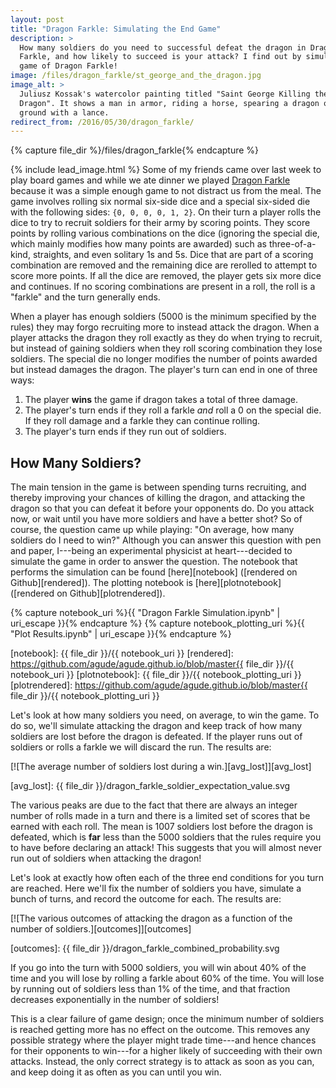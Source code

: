 ```yaml
---
layout: post
title: "Dragon Farkle: Simulating the End Game"
description: >
  How many soldiers do you need to successful defeat the dragon in Dragon
  Farkle, and how likely to succeed is your attack? I find out by simulating a
  game of Dragon Farkle!
image: /files/dragon_farkle/st_george_and_the_dragon.jpg
image_alt: >
  Juliusz Kossak's watercolor painting titled "Saint George Killing the
  Dragon". It shows a man in armor, riding a horse, spearing a dragon on the
  ground with a lance.
redirect_from: /2016/05/30/dragon_farkle/
---
```


{% capture file_dir %}/files/dragon_farkle{% endcapture %}

{% include lead_image.html %} 
Some of my friends came over last week to play board games and while we ate
dinner we played [Dragon Farkle][dragonfarkle] because it was a simple enough
game to not distract us from the meal. The game involves rolling six normal
six-side dice and a special six-sided die with the following sides: `{0, 0, 0,
0, 1, 2}`. On their turn a player rolls the dice to try to recruit soldiers
for their army by scoring points. They score points by rolling various
combinations on the dice (ignoring the special die, which mainly modifies how
many points are awarded) such as three-of-a-kind, straights, and even solitary
1s and 5s. Dice that are part of a scoring combination are removed and the
remaining dice are rerolled to attempt to score more points. If all the dice
are removed, the player gets six more dice and continues. If no scoring
combinations are present in a roll, the roll is a "farkle" and the turn
generally ends.

[dragonfarkle]: https://www.zmangames.com/en/products/dragon-farkle/

When a player has enough soldiers (5000 is the minimum specified by the rules)
they may forgo recruiting more to instead attack the dragon. When a player
attacks the dragon they roll exactly as they do when trying to recruit, but
instead of gaining soldiers when they roll scoring combination they lose
soldiers. The special die no longer modifies the number of points awarded but
instead damages the dragon. The player's turn can end in one of three ways:

1. The player **wins** the game if dragon takes a total of three damage.
2. The player's turn ends if they roll a farkle *and* roll a 0 on the special
   die. If they roll damage and a farkle they can continue rolling.
3. The player's turn ends if they run out of soldiers.

## How Many Soldiers?

The main tension in the game is between spending turns recruiting, and thereby
improving your chances of killing the dragon, and attacking the dragon so that
you can defeat it before your opponents do. Do you attack now, or wait until
you have more soldiers and have a better shot? So of course, the question came
up while playing: "On average, how many soldiers do I need to win?" Although
you can answer this question with pen and paper, I---being an experimental
physicist at heart---decided to simulate the game in order to answer the
question. The notebook that performs the simulation can be found
[here][notebook] ([rendered on Github][rendered]). The plotting notebook is
[here][plotnotebook] ([rendered on Github][plotrendered]).

{% capture notebook_uri %}{{ "Dragon Farkle Simulation.ipynb" | uri_escape }}{% endcapture %} 
{% capture notebook_plotting_uri %}{{ "Plot Results.ipynb" | uri_escape }}{% endcapture %} 

[notebook]: {{ file_dir }}/{{ notebook_uri }}
[rendered]: https://github.com/agude/agude.github.io/blob/master{{ file_dir }}/{{ notebook_uri }}
[plotnotebook]: {{ file_dir }}/{{ notebook_plotting_uri }}
[plotrendered]: https://github.com/agude/agude.github.io/blob/master{{ file_dir }}/{{ notebook_plotting_uri }}

Let's look at how many soldiers you need, on average, to win the game.
To do so, we'll simulate attacking the dragon and keep track of how many
soldiers are lost before the dragon is defeated. If the player runs out of
soldiers or rolls a farkle we will discard the run. The results are:

[![The average number of soldiers lost during a win.][avg_lost]][avg_lost]

[avg_lost]: {{ file_dir }}/dragon_farkle_soldier_expectation_value.svg

The various peaks are due to the fact that there are always an integer number
of rolls made in a turn and there is a limited set of scores that be earned
with each roll. The mean is 1007 soldiers lost before the dragon is defeated,
which is **far** less than the 5000 soldiers that the rules require you to
have before declaring an attack! This suggests that you will almost never run
out of soldiers when attacking the dragon!

Let's look at exactly how often each of the three end conditions for you turn
are reached. Here we'll fix the number of soldiers you have, simulate a bunch
of turns, and record the outcome for each. The results are:

[![The various outcomes of attacking the dragon as a function of the number of
soldiers.][outcomes]][outcomes]

[outcomes]: {{ file_dir }}/dragon_farkle_combined_probability.svg

If you go into the turn with 5000 soldiers, you will win about 40% of the time
and you will lose by rolling a farkle about 60% of the time. You will lose by
running out of soldiers less than 1% of the time, and that fraction decreases
exponentially in the number of soldiers!

This is a clear failure of game design; once the minimum number of soldiers is
reached getting more has no effect on the outcome. This removes any possible
strategy where the player might trade time---and hence chances for their
opponents to win---for a higher likely of succeeding with their own attacks.
Instead, the only correct strategy is to attack as soon as you can, and keep
doing it as often as you can until you win.
